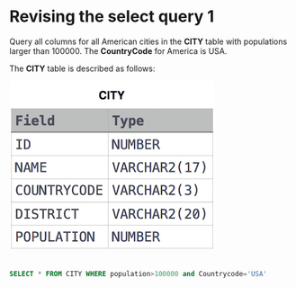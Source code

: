 
# Revising the select query 1

Query all columns for all American cities in the **CITY** table with populations larger than 100000. The **CountryCode** for America is USA.

The **CITY** table is described as follows:

![question_image](images/1245.jpg)

```sql

SELECT * FROM CITY WHERE population>100000 and Countrycode='USA'

```

